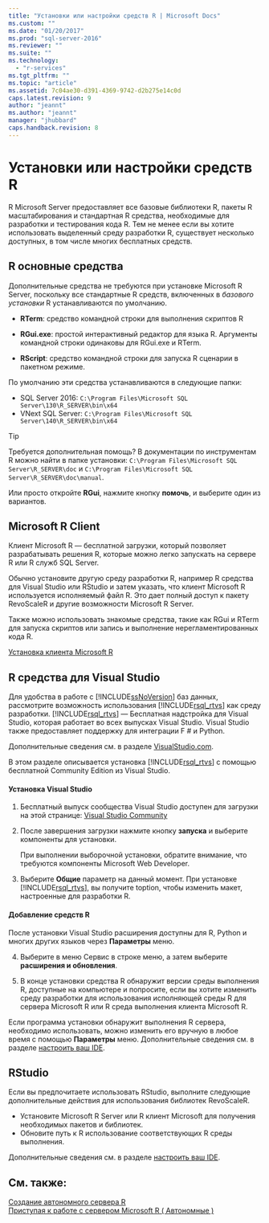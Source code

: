 ```yaml
---
title: "Установки или настройки средств R | Microsoft Docs"
ms.custom: ""
ms.date: "01/20/2017"
ms.prod: "sql-server-2016"
ms.reviewer: ""
ms.suite: ""
ms.technology: 
  - "r-services"
ms.tgt_pltfrm: ""
ms.topic: "article"
ms.assetid: 7c04ae30-d391-4369-9742-d2b275e14c0d
caps.latest.revision: 9
author: "jeannt"
ms.author: "jeannt"
manager: "jhubbard"
caps.handback.revision: 8
---
```

# Установки или настройки средств R
  R Microsoft Server предоставляет все базовые библиотеки R, пакеты R масштабирования и стандартная R средства, необходимые для разработки и тестирования кода R. Тем не менее если вы хотите использовать выделенный среду разработки R, существует несколько доступных, в том числе многих бесплатных средств.  
  
## <a name="basic-r-tools"></a>R основные средства  
 Дополнительные средства не требуются при установке Microsoft R Server, поскольку все стандартные R средств, включенных в *базового установки* R устанавливаются по умолчанию.

-   **RTerm**: средство командной строки для выполнения скриптов R 
  
-   **RGui.exe**: простой интерактивный редактор для языка R. Аргументы командной строки одинаковы для RGui.exe и RTerm. 
  
-   **RScript**: средство командной строки для запуска R сценарии в пакетном режиме.  

По умолчанию эти средства устанавливаются в следующие папки:
- SQL Server 2016: `C:\Program Files\Microsoft SQL Server\130\R_SERVER\bin\x64`  
- VNext SQL Server: `C:\Program Files\Microsoft SQL Server\140\R_SERVER\bin\x64`  

> [!TIP]  
>  Требуется дополнительная помощь? В документации по инструментам R можно найти в папке установки: `C:\Program Files\Microsoft SQL Server\R_SERVER\doc` и `C:\Program Files\Microsoft SQL Server\R_SERVER\doc\manual`.  
>   
>  Или просто откройте **RGui**, нажмите кнопку **помочь**, и выберите один из вариантов.  

## <a name="microsoft-r-client"></a>Microsoft R Client

Клиент Microsoft R — бесплатной загрузки, который позволяет разрабатывать решения R, которые можно легко запускать на сервере R или R служб SQL Server.

Обычно установите другую среду разработки R, например R средства для Visual Studio или RStudio и затем указать, что клиент Microsoft R используется исполняемый файл R. Это дает полный доступ к пакету RevoScaleR и другие возможности Microsoft R Server.

Также можно использовать знакомые средства, такие как RGui и RTerm для запуска скриптов или запись и выполнение нерегламентированных кода R.

[Установка клиента Microsoft R](https://msdn.microsoft.com/microsoft-r/r-client-install)
  
##  <a name="a-namebkmkrtoolsa-r-tools-for-visual-studio"></a> R средства для Visual Studio  

 Для удобства в работе с [!INCLUDE[ssNoVersion](../../includes/ssnoversion-md.md)] баз данных, рассмотрите возможность использования [!INCLUDE[rsql_rtvs](../../includes/rsql-rtvs-md.md)] как среду разработки. [!INCLUDE[rsql_rtvs](../../includes/rsql-rtvs-md.md)] — Бесплатная надстройка для Visual Studio, которая работает во всех выпусках Visual Studio. Visual Studio также предоставляет поддержку для интеграции F # и Python.  

Дополнительные сведения см. в разделе [VisualStudio.com](https://www.visualstudio.com/vs/rtvs/).

 В этом разделе описывается установка [!INCLUDE[rsql_rtvs](../../includes/rsql-rtvs-md.md)] с помощью бесплатной Community Edition из Visual Studio.  
  
#### <a name="install-visual-studio"></a>Установка Visual Studio  
  
1.  Бесплатный выпуск сообщества Visual Studio доступен для загрузки на этой странице: [Visual Studio Community](http://visualstudio.com/products/visual-studio-community-vs.aspx)  
  
2.  После завершения загрузки нажмите кнопку **запуска** и выберите компоненты для установки.  
  
     При выполнении выборочной установки, обратите внимание, что требуются компоненты Microsoft Web Developer.  
  
3.  Выберите **Общие** параметр на данный момент. При установке [!INCLUDE[rsql_rtvs](../../includes/rsql-rtvs-md.md)], вы получите toption, чтобы изменить макет, настроенные для разработки R.  

#### <a name="add-the-r-tools"></a>Добавление средств R

После установки Visual Studio расширения доступны для R, Python и многих других языков через **Параметры** меню.

4. Выберите в меню Сервис в строке меню, а затем выберите **расширения и обновления**.

5. В конце установки средства R обнаружит версии среды выполнения R, доступные на компьютере и попросите, если вы хотите изменить среду разработки для использования исполняющей среды R для сервера Microsoft R или R среда выполнения клиента Microsoft R.

Если программа установки обнаружит выполнения R сервера, необходимо использовать, можно изменить его вручную в любое время с помощью **Параметры** меню. Дополнительные сведения см. в разделе [настроить ваш IDE](https://msdn.microsoft.com/microsoft-r/r-client-get-started#step-2-configure-your-ide).

## <a name="rstudio"></a>RStudio

Если вы предпочитаете использовать RStudio, выполните следующие дополнительные действия для использования библиотек RevoScaleR.
- Установите Microsoft R Server или R клиент Microsoft для получения необходимых пакетов и библиотек.
- Обновите путь к R использование соответствующих R среды выполнения.

Дополнительные сведения см. в разделе [настроить ваш IDE](https://msdn.microsoft.com/microsoft-r/r-client-get-started#step-2-configure-your-ide).


## <a name="see-also"></a>См. также:  
 [Создание автономного сервера R](../../advanced-analytics/r-services/create-a-standalone-r-server.md)   
 [Приступая к работе с сервером Microsoft R &#40; Автономные &#41;](../../advanced-analytics/r-services/getting-started-with-microsoft-r-server-standalone.md)  
  
  